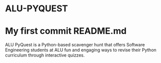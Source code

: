 # ALU-PYQUEST
# My first commit README.md
ALU PyQuest is a Python-based scavenger hunt that offers Software Engineering students at ALU fun and engaging ways to revise their Python curriculum through interactive quizzes.
